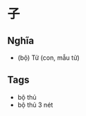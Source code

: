 # 子

## Nghĩa
* (bộ) Tử (con, mẫu tử)

## Tags
* bộ thủ
* bộ thủ 3 nét

<script>window.HANZI_FIELD='子';</script>
